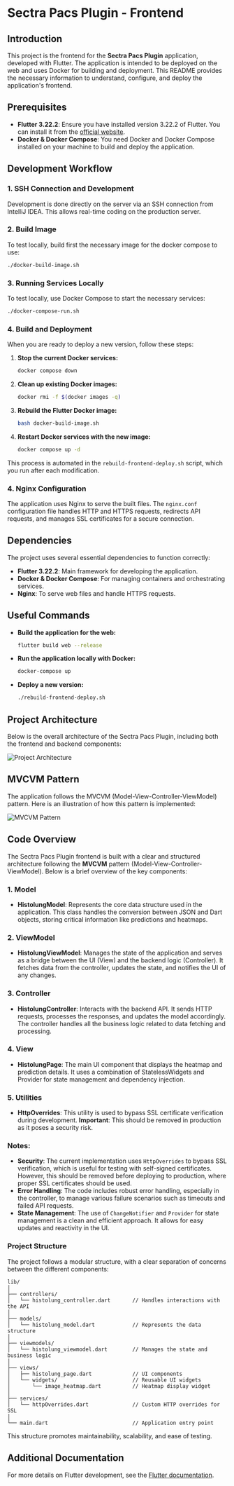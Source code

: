 
# Sectra Pacs Plugin - Frontend

## Introduction

This project is the frontend for the **Sectra Pacs Plugin** application, developed with Flutter. The application is intended to be deployed on the web and uses Docker for building and deployment. This README provides the necessary information to understand, configure, and deploy the application's frontend.

## Prerequisites

- **Flutter 3.22.2**: Ensure you have installed version 3.22.2 of Flutter. You can install it from the [official website](https://flutter.dev).
- **Docker & Docker Compose**: You need Docker and Docker Compose installed on your machine to build and deploy the application.


## Development Workflow

### 1. SSH Connection and Development

Development is done directly on the server via an SSH connection from IntelliJ IDEA. This allows real-time coding on the production server.

### 2. Build Image

To test locally, build first the necessary image for the docker compose to use:
```bash
./docker-build-image.sh
```

### 3. Running Services Locally

To test locally, use Docker Compose to start the necessary services:
```bash
./docker-compose-run.sh
```

### 4. Build and Deployment

When you are ready to deploy a new version, follow these steps:

1. **Stop the current Docker services:**
   ```bash
   docker compose down
   ```

2. **Clean up existing Docker images:**
   ```bash
   docker rmi -f $(docker images -q)
   ```

3. **Rebuild the Flutter Docker image:**
   ```bash
   bash docker-build-image.sh
   ```

4. **Restart Docker services with the new image:**
   ```bash
   docker compose up -d
   ```

This process is automated in the `rebuild-frontend-deploy.sh` script, which you run after each modification.

### 4. Nginx Configuration

The application uses Nginx to serve the built files. The `nginx.conf` configuration file handles HTTP and HTTPS requests, redirects API requests, and manages SSL certificates for a secure connection.

## Dependencies

The project uses several essential dependencies to function correctly:

- **Flutter 3.22.2**: Main framework for developing the application.
- **Docker & Docker Compose**: For managing containers and orchestrating services.
- **Nginx**: To serve web files and handle HTTPS requests.

## Useful Commands

- **Build the application for the web:**
  ```bash
  flutter build web --release
  ```

- **Run the application locally with Docker:**
  ```bash
  docker-compose up
  ```

- **Deploy a new version:**
  ```bash
  ./rebuild-frontend-deploy.sh
  ```

## Project Architecture

Below is the overall architecture of the Sectra Pacs Plugin, including both the frontend and backend components:

![Project Architecture](./images/Architecture.png)

## MVCVM Pattern

The application follows the MVCVM (Model-View-Controller-ViewModel) pattern. Here is an illustration of how this pattern is implemented:

![MVCVM Pattern](./images/MVCVM.png)

## Code Overview

The Sectra Pacs Plugin frontend is built with a clear and structured architecture following the **MVCVM** pattern (Model-View-Controller-ViewModel). Below is a brief overview of the key components:

### 1. **Model**
- **HistolungModel**: Represents the core data structure used in the application. This class handles the conversion between JSON and Dart objects, storing critical information like predictions and heatmaps.

### 2. **ViewModel**
- **HistolungViewModel**: Manages the state of the application and serves as a bridge between the UI (View) and the backend logic (Controller). It fetches data from the controller, updates the state, and notifies the UI of any changes.

### 3. **Controller**
- **HistolungController**: Interacts with the backend API. It sends HTTP requests, processes the responses, and updates the model accordingly. The controller handles all the business logic related to data fetching and processing.

### 4. **View**
- **HistolungPage**: The main UI component that displays the heatmap and prediction details. It uses a combination of StatelessWidgets and Provider for state management and dependency injection.

### 5. **Utilities**
- **HttpOverrides**: This utility is used to bypass SSL certificate verification during development. **Important**: This should be removed in production as it poses a security risk.

### Notes:
- **Security**: The current implementation uses `HttpOverrides` to bypass SSL verification, which is useful for testing with self-signed certificates. However, this should be removed before deploying to production, where proper SSL certificates should be used.
- **Error Handling**: The code includes robust error handling, especially in the controller, to manage various failure scenarios such as timeouts and failed API requests.
- **State Management**: The use of `ChangeNotifier` and `Provider` for state management is a clean and efficient approach. It allows for easy updates and reactivity in the UI.

### Project Structure

The project follows a modular structure, with a clear separation of concerns between the different components:

```
lib/
│
├── controllers/
│   └── histolung_controller.dart       // Handles interactions with the API
│
├── models/
│   └── histolung_model.dart            // Represents the data structure
│
├── viewmodels/
│   └── histolung_viewmodel.dart        // Manages the state and business logic
│
├── views/
│   ├── histolung_page.dart             // UI components
│   └── widgets/                        // Reusable UI widgets
│       └── image_heatmap.dart          // Heatmap display widget
│
├── services/
│   └── httpOverrides.dart              // Custom HTTP overrides for SSL
│
└── main.dart                           // Application entry point
```

This structure promotes maintainability, scalability, and ease of testing.

## Additional Documentation

For more details on Flutter development, see the [Flutter documentation](https://docs.flutter.dev/).
